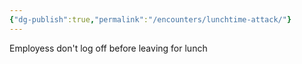 ```yaml
---
{"dg-publish":true,"permalink":"/encounters/lunchtime-attack/"}
---
```


Employess don't log off before leaving for lunch